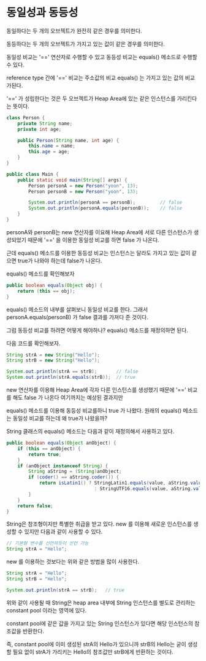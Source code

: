 # 동일성과 동등성  

동일하다는 두 개의 오브젝트가 완전히 같은 경우를 의미한다.  

동등하다는 두 개의 오브젝트가 가지고 있는 값이 같은 경우를 의미한다.  

동일성 비교는 '==' 연산자로 수행할 수 있고 동등성 비교는 equals() 메소드로 수행할 수 있다.  

reference type 간에 '==' 비교는 주소값의 비교 equals() 는 가지고 있는 값의 비교가된다.  

'==' 가 성립한다는 것은 두 오브젝트가 Heap Area에 있는 같은 인스턴스를 가리킨다는 뜻이다.  

```java
class Person {
    private String name;
    private int age;

    public Person(String name, int age) {
        this.name = name;
        this.age = age;
    }
}

public class Main {
    public static void main(String[] args) {
        Person personA = new Person("yoon", 13);
        Person personB = new Person("yoon", 13);

        System.out.println(personA == personB);         // false
        System.out.println(personA.equals(personB));    // false
    }
}
```

personA와 personB는 new 연산자를 이요해 Heap Area에 서로 다른 인스턴스가 생성되었기 때문에 '==' 을 이용한 동일성 비교를 하면 false 가 나온다.  

근데 equals() 메소드를 이용한 동등성 비교는 인스턴스는 달라도 가지고 있는 값이 같으면 true가 나와야 하는데 false가 나온다.  

equals() 메소드를 확인해보자  

```java
public boolean equals(Object obj) {
    return (this == obj);
}
```

equals() 메소드의 내부를 살펴보니 동일성 비교를 한다. 그래서 personA.equals(personB) 가 false 결과를 가져다 준 것이다.  

그럼 동등성 비교를 하려면 어떻게 해야하나? equals() 메소드를 재정의하면 된다.  

다음 코드를 확인해보자.  

```java
String strA = new String("Hello");
String strB = new String("Hello");

System.out.println(strA == strB);       // false
System.out.println(strA.equals(strB));  // true
```

new 연산자를 이용해 Heap Area에 각자 다른 인스턴스를 생성했기 때문에 '==' 비교를 해도 false 가 나온다 여기까지는 예상된 결과지만  

equals() 메소드를 이용해 동등성 비교를하니 true 가 나왔다. 원래의 equals() 메소드는 동일성 비교를 하는데 왜 true가 나왔을까?  

String 클래스의 equals() 메소드는 다음과 같이 재정의해서 사용하고 있다.  

```java
public boolean equals(Object anObject) {
    if (this == anObject) {
        return true;
    }
    if (anObject instanceof String) {
        String aString = (String)anObject;
        if (coder() == aString.coder()) {
            return isLatin1() ? StringLatin1.equals(value, aString.value)
                                : StringUTF16.equals(value, aString.value);
        }
    }
    return false;
}
```

String은 참조형이지만 특별한 취급을 받고 있다. new 를 이용해 새로운 인스턴스를 생성할 수 있지만 다음과 같이 사용할 수 있다.  

```java
// 기본형 변수를 선언하듯이 선언 가능
String strA = "Hello";
```

new 를 이용하는 것보다는 위와 같은 방법을 많이 사용한다.  

```java
String strA = "Hello";
String strB = "Hello";

System.out.println(strA == strB);   // true
```

위와 같이 사용될 때 String은 heap area 내부에 String 인스턴스를 별도로 관리하는 constant pool 이라는 영역에 있다.  

constant pool에 같은 값을 가지고 있는 String 인스턴스가 있다면 해당 인스턴스의 참조값을 반환한다.  

즉, constant pool에 이미 생성된 strA의 Hello가 있으니까 strB의 Hello는 굳이 생성할 필요 없이 strA가 가리키는 Hello의 참조값만 strB에게 반환하는 것이다.  